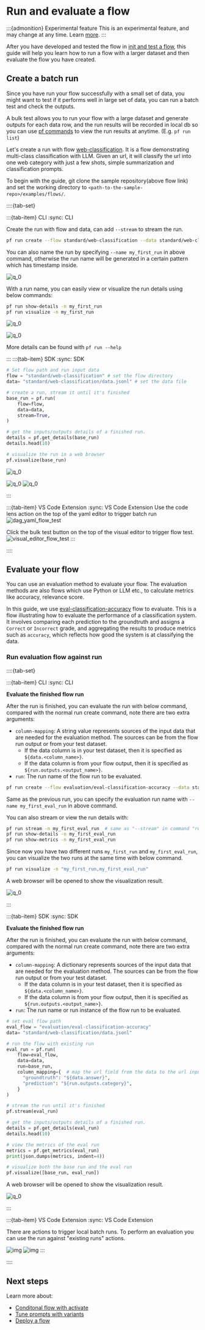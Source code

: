 # Run and evaluate a flow

:::{admonition} Experimental feature
This is an experimental feature, and may change at any time. Learn [more](faq.md#stable-vs-experimental).
:::

After you have developed and tested the flow in [init and test a flow](./init-and-test-a-flow.md), this guide will help you learn how to run a flow with a larger dataset and then evaluate the flow you have created.



## Create a batch run

Since you have run your flow successfully with a small set of data, you might want to test if it performs well in large set of data, you can run a batch test and check the outputs.

A bulk test allows you to run your flow with a large dataset and generate outputs for each data row, and the run results will be recorded in local db so you can use [pf commands](../reference/pf-command-reference.md) to view the run results at anytime. (E.g. `pf run list`)

Let's create a run with flow [web-classification](https://github.com/microsoft/promptflow/tree/main/examples/flows/standard/web-classification). It is a flow demonstrating multi-class classification with LLM. Given an url, it will classify the url into one web category with just a few shots, simple summarization and classification prompts.

To begin with the guide, git clone the sample repository(above flow link) and set the working directory to `<path-to-the-sample-repo>/examples/flows/`.

::::{tab-set}

:::{tab-item} CLI
:sync: CLI

Create the run with flow and data, can add `--stream` to stream the run.
```sh
pf run create --flow standard/web-classification --data standard/web-classification/data.jsonl --stream 
```

You can also name the run by specifying `--name my_first_run` in above command, otherwise the run name will be generated in a certain pattern which has timestamp inside.


![q_0](../media/how-to-guides/quick-start/flow-run-create-output-cli.png)


With a run name, you can easily view or visualize the run details using below commands:

```sh
pf run show-details -n my_first_run
pf run visualize -n my_first_run
```

![q_0](../media/how-to-guides/quick-start/flow-run-show-details-output-cli.png)

![q_0](../media/how-to-guides/quick-start/flow-run-visualize-single-run.png)

More details can be found with `pf run --help`

:::
:::{tab-item} SDK
:sync: SDK

```python
# Set flow path and run input data
flow = "standard/web-classification" # set the flow directory
data= "standard/web-classification/data.jsonl" # set the data file

# create a run, stream it until it's finished
base_run = pf.run(
    flow=flow,
    data=data,
    stream=True,
)

# get the inputs/outputs details of a finished run.
details = pf.get_details(base_run)
details.head(10)

# visualize the run in a web browser
pf.visualize(base_run)
```

![q_0](../media/how-to-guides/quick-start/flow-run-create-with-stream-output-sdk.png)

![q_0](../media/how-to-guides/quick-start/flow-run-show-details-output-sdk.png)
![q_0](../media/how-to-guides/quick-start/flow-run-visualize-single-run.png)

:::

:::{tab-item} VS Code Extension
:sync: VS Code Extension
Use the code lens action on the top of the yaml editor to trigger batch run
![dag_yaml_flow_test](../media/how-to-guides/quick-start/batch_run_dag_yaml.png)


Click the bulk test button on the top of the visual editor to trigger flow test.
![visual_editor_flow_test](../media/how-to-guides/quick-start/bulk_run_visual_editor.png)
:::

::::


## Evaluate your flow

You can use an evaluation method to evaluate your flow. The evaluation methods are also flows which use Python or LLM etc., to calculate metrics like accuracy, relevance score.

In this guide, we use [eval-classification-accuracy](https://github.com/microsoft/promptflow/tree/main/examples/flows/evaluation/eval-classification-accuracy) flow to evaluate. This is a flow illustrating how to evaluate the performance of a classification system. It involves comparing each prediction to the groundtruth and assigns a `Correct` or `Incorrect` grade, and aggregating the results to produce metrics such as `accuracy`, which reflects how good the system is at classifying the data.

### Run evaluation flow against run

::::{tab-set}

:::{tab-item} CLI
:sync: CLI

**Evaluate the finished flow run**

After the run is finished, you can evaluate the run with below command, compared with the normal run create command, note there are two extra arguments:

- `column-mapping`: A string value represents sources of the input data that are needed for the evaluation method. The sources can be from the flow run output or from your test dataset.
  - If the data column is in your test dataset, then it is specified as `${data.<column_name>}`.
  - If the data column is from your flow output, then it is specified as `${run.outputs.<output_name>}`.
- `run`: The run name of the flow run to be evaluated.

```sh
pf run create --flow evaluation/eval-classification-accuracy --data standard/web-classification/data.jsonl --column-mapping groundtruth='${data.answer}' prediction='${run.outputs.category}' --run my_first_run --stream
```

Same as the previous run, you can specify the evaluation run name with `--name my_first_eval_run` in above command.

You can also stream or view the run details with:

```sh
pf run stream -n my_first_eval_run  # same as "--stream" in command "run create"
pf run show-details -n my_first_eval_run
pf run show-metrics -n my_first_eval_run
```

Since now you have two different runs `my_first_run` and `my_first_eval_run`, you can visualize the two runs at the same time with below command.

```sh
pf run visualize -n "my_first_run,my_first_eval_run"
```

A web browser will be opened to show the visualization result.

![q_0](../media/how-to-guides/visualize_run.png)

:::

:::{tab-item} SDK
:sync: SDK

**Evaluate the finished flow run**

After the run is finished, you can evaluate the run with below command, compared with the normal run create command, note there are two extra arguments:

- `column-mapping`: A dictionary represents sources of the input data that are needed for the evaluation method. The sources can be from the flow run output or from your test dataset.
  - If the data column is in your test dataset, then it is specified as `${data.<column_name>}`.
  - If the data column is from your flow output, then it is specified as `${run.outputs.<output_name>}`.
- `run`: The run name or run instance of the flow run to be evaluated.
  
```python
# set eval flow path
eval_flow = "evaluation/eval-classification-accuracy"
data= "standard/web-classification/data.jsonl"

# run the flow with existing run
eval_run = pf.run(
    flow=eval_flow,
    data=data,
    run=base_run,
    column_mapping={  # map the url field from the data to the url input of the flow
      "groundtruth": "${data.answer}",
      "prediction": "${run.outputs.category}",
    }
)

# stream the run until it's finished
pf.stream(eval_run)

# get the inputs/outputs details of a finished run.
details = pf.get_details(eval_run)
details.head(10)

# view the metrics of the eval run
metrics = pf.get_metrics(eval_run)
print(json.dumps(metrics, indent=4))

# visualize both the base run and the eval run
pf.visualize([base_run, eval_run])

```

A web browser will be opened to show the visualization result.

![q_0](../media/how-to-guides/visualize_run.png)

:::

:::{tab-item} VS Code Extension
:sync: VS Code Extension

There are actions to trigger local batch runs. To perform an evaluation you can use the run against "existing runs" actions.

![img](../media/how-to-guides/vscode_against_run.png)
![img](../media/how-to-guides/vscode_against_run_2.png)
:::

::::

## Next steps

Learn more about:
- [Conditonal flow with activate](./conditional-flow-with-activate.md)
- [Tune prompts with variants](./tune-prompts-with-variants.md)
- [Deploy a flow](./deploy-a-flow/index.md)

